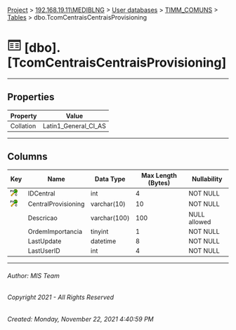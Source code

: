 #### 

[Project](../../../../index.md) > [192.168.19.11\\MEDIBLNG](../../../index.md) > [User databases](../../index.md) > [TIMM_COMUNS](../index.md) > [Tables](Tables.md) > dbo.TcomCentraisCentraisProvisioning

# ![Tables](../../../../Images/Table32.png) [dbo].[TcomCentraisCentraisProvisioning]

---

## <a name="#properties"></a>Properties

| Property | Value |
|---|---|
| Collation | Latin1_General_CI_AS |


---

## <a name="#columns"></a>Columns

| Key | Name | Data Type | Max Length (Bytes) | Nullability |
|---|---|---|---|---|
| [![Cluster Primary Key PK_TcomCentraisCentraisProvisioning: IDCentral\CentralProvisioning](../../../../Images/pkcluster.png)](#indexes) | IDCentral | int | 4 | NOT NULL |
| [![Cluster Primary Key PK_TcomCentraisCentraisProvisioning: IDCentral\CentralProvisioning](../../../../Images/pkcluster.png)](#indexes) | CentralProvisioning | varchar(10) | 10 | NOT NULL |
|  | Descricao | varchar(100) | 100 | NULL allowed |
|  | OrdemImportancia | tinyint | 1 | NOT NULL |
|  | LastUpdate | datetime | 8 | NOT NULL |
|  | LastUserID | int | 4 | NOT NULL |


---

###### Author:  MIS Team

###### Copyright 2021 - All Rights Reserved

###### Created: Monday, November 22, 2021 4:40:59 PM

